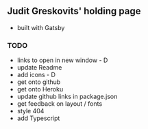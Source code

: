 ## Judit Greskovits' holding page

- built with Gatsby

### TODO

- links to open in new window - D
- update Readme
- add icons - D
- get onto github
- get onto Heroku
- update github links in package.json
- get feedback on layout / fonts
- style 404
- add Typescript
